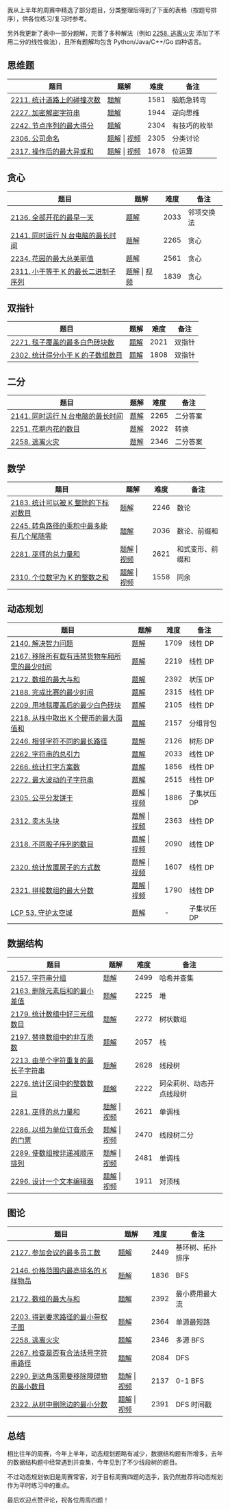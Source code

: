 我从上半年的周赛中精选了部分题目，分类整理后得到了下面的表格（按题号排序），供各位练习/复习时参考。

另外我更新了表中一部分题解，完善了多种解法（例如 [2258. 逃离火灾](https://leetcode.cn/problems/escape-the-spreading-fire/solution/er-fen-bfspythonjavacgo-by-endlesscheng-ypp1/) 添加了不用二分的线性做法），且所有题解均包含 Python/Java/C++/Go 四种语言。

## 思维题

| 题目                                                                              | 题解                                                                                                                    | 难度                                                         | 备注     |
|-----------------------------------------------------------------------------------|-----------------------------------------------------------------------------------------------------------------------|------------------------------------------------------------|--------|
| [2211. 统计道路上的碰撞次数](https://leetcode.cn/problems/count-collisions-on-a-road/)      | [题解](https://leetcode.cn/problems/count-collisions-on-a-road/solution/jie-lun-ti-san-xing-gao-ding-by-endlessc-bvnw/) | 1581                                                       | 脑筋急转弯  |
| [2227. 加密解密字符串](https://leetcode.cn/problems/encrypt-and-decrypt-strings/)        | [题解](https://leetcode.cn/problems/encrypt-and-decrypt-strings/solution/by-endlesscheng-sm8h/)                         | 1944                                                       | 逆向思维   |
| [2242. 节点序列的最大得分](https://leetcode.cn/problems/maximum-score-of-a-node-sequence/) | [题解](https://leetcode.cn/problems/maximum-score-of-a-node-sequence/solution/by-endlesscheng-dt8h/)                    | 2304                                                       | 有技巧的枚举 |
| [2306. 公司命名](https://leetcode.cn/problems/naming-a-company/)                      | [题解](https://leetcode.cn/problems/naming-a-company/solution/by-endlesscheng-ruz8/) \| [视频](https://www.bilibili.com/video/BV1aT41157bh?t=14m10s) | 2305   |分类讨论|
| [2317. 操作后的最大异或和](https://leetcode.cn/problems/maximum-xor-after-operations/)     | [题解](https://leetcode.cn/problems/maximum-xor-after-operations/solution/yi-bu-bu-tis-by-endlesscheng-89kw/) \| [视频](https://www.bilibili.com/video/BV143411w7Wx?t=6m14s) | 1678   |位运算|


## 贪心

|题目| 题解                                                                                                                                             | 难度                                                         |备注|
|---|------------------------------------------------------------------------------------------------------------------------------------------------|------------------------------------------------------------|---|
|[2136. 全部开花的最早一天](https://leetcode.cn/problems/earliest-possible-day-of-full-bloom/)| [题解](https://leetcode.cn/problems/earliest-possible-day-of-full-bloom/solution/tan-xin-ji-qi-zheng-ming-by-endlesscheng-hfwe/)                 | 2033                                                       |邻项交换法|
|[2141. 同时运行 N 台电脑的最长时间](https://leetcode.cn/problems/maximum-running-time-of-n-computers/)| [题解](https://leetcode.cn/problems/maximum-running-time-of-n-computers/solution/liang-chong-jie-fa-er-fen-da-an-pai-xu-t-grd8/)                 | 2265                                                       |贪心|
|[2234. 花园的最大总美丽值](https://leetcode.cn/problems/maximum-total-beauty-of-the-gardens/)| [题解](https://leetcode.cn/problems/maximum-total-beauty-of-the-gardens/solution/by-endlesscheng-10i7/)                                          | 2561                                                       |贪心|
|[2311. 小于等于 K 的最长二进制子序列](https://leetcode.cn/problems/longest-binary-subsequence-less-than-or-equal-to-k/)| [题解](https://leetcode.cn/problems/longest-binary-subsequence-less-than-or-equal-to-k/solution/fen-lei-tao-lun-tan-xin-by-endlesscheng-vnlx/) \| [视频](https://www.bilibili.com/video/BV1CW4y1k7B3?t=14m56s) |1839|贪心|


## 双指针

|题目|题解|难度|备注|
|---|---|---|---|
|[2271. 毯子覆盖的最多白色砖块数](https://leetcode.cn/problems/maximum-white-tiles-covered-by-a-carpet/)|[题解](https://leetcode.cn/problems/maximum-white-tiles-covered-by-a-carpet/solution/by-endlesscheng-kdy9/)|2021|双指针|
|[2302. 统计得分小于 K 的子数组数目](https://leetcode.cn/problems/count-subarrays-with-score-less-than-k/)|[题解](https://leetcode.cn/problems/count-subarrays-with-score-less-than-k/solution/by-endlesscheng-b120/)|1808|双指针|


## 二分

|题目|题解|难度|备注|
|---|---|---|---|
|[2141. 同时运行 N 台电脑的最长时间](https://leetcode.cn/problems/maximum-running-time-of-n-computers/)|[题解](https://leetcode.cn/problems/maximum-running-time-of-n-computers/solution/liang-chong-jie-fa-er-fen-da-an-pai-xu-t-grd8/)|2265|二分答案|
|[2251. 花期内花的数目](https://leetcode.cn/problems/number-of-flowers-in-full-bloom/)|[题解](https://leetcode.cn/problems/number-of-flowers-in-full-bloom/solution/chai-fen-pythonjavacgo-by-endlesscheng-wz35/)|2022|转换|
|[2258. 逃离火灾](https://leetcode.cn/problems/escape-the-spreading-fire/)|[题解](https://leetcode.cn/problems/escape-the-spreading-fire/solution/er-fen-bfspythonjavacgo-by-endlesscheng-ypp1/)|2346|二分答案|


## 数学

| 题目                                                                                       | 题解                                                                                                                          |难度|备注|
|------------------------------------------------------------------------------------------|-----------------------------------------------------------------------------------------------------------------------------|---|---|
| [2183. 统计可以被 K 整除的下标对数目](https://leetcode.cn/problems/count-array-pairs-divisible-by-k/) | [题解](https://leetcode.cn/problems/count-array-pairs-divisible-by-k/solution/tong-ji-yin-zi-chu-xian-ci-shu-by-endles-t5k8/) |2246|数论|
| [2245. 转角路径的乘积中最多能有几个尾随零](https://leetcode.cn/problems/maximum-trailing-zeros-in-a-cornered-path/) | [题解](https://leetcode.cn/problems/maximum-trailing-zeros-in-a-cornered-path/solution/by-endlesscheng-7z5a/) |2036|数论、前缀和|
|[2281. 巫师的总力量和](https://leetcode.cn/problems/sum-of-total-strength-of-wizards/)| [题解](https://leetcode.cn/problems/sum-of-total-strength-of-wizards/solution/dan-diao-zhan-qian-zhui-he-de-qian-zhui-d9nki/) \| [视频](https://www.bilibili.com/video/BV1RY4y157nW?t=17m0s)                                                     | 2621                                                       |和式变形、前缀和|
| [2310. 个位数字为 K 的整数之和](https://leetcode.cn/problems/sum-of-numbers-with-units-digit-k/)   | [题解](https://leetcode.cn/problems/sum-of-numbers-with-units-digit-k/solution/mei-ju-da-an-by-endlesscheng-zh75/) \| [视频](https://www.bilibili.com/video/BV1CW4y1k7B3?t=7m11s)           |1558|同余|


## 动态规划

|题目| 题解                                                                                                                                               | 难度                                                         | 备注      |
|---|--------------------------------------------------------------------------------------------------------------------------------------------------|------------------------------------------------------------|---------|
|[2140. 解决智力问题](https://leetcode.cn/problems/solving-questions-with-brainpower/)| [题解](https://leetcode.cn/problems/solving-questions-with-brainpower/solution/dao-xu-dp-by-endlesscheng-2qkc/)                                    | 1709                                                       | 线性 DP   |
|[2167. 移除所有载有违禁货物车厢所需的最少时间](https://leetcode.cn/problems/minimum-time-to-remove-all-cars-containing-illegal-goods/)| [题解](https://leetcode.cn/problems/minimum-time-to-remove-all-cars-containing-illegal-goods/solution/qian-hou-zhui-fen-jie-dp-by-endlesscheng-6u1b/) | 2219                                                       | 线性 DP   |
|[2172. 数组的最大与和](https://leetcode.cn/problems/maximum-and-sum-of-array/)| [题解](https://leetcode.cn/problems/maximum-and-sum-of-array/solution/zhuang-tai-ya-suo-dp-by-endlesscheng-5eqn/)                                  | 2392                                                       | 状压 DP   |
|[2188. 完成比赛的最少时间](https://leetcode.cn/problems/minimum-time-to-finish-the-race/)| [题解](https://leetcode.cn/problems/minimum-time-to-finish-the-race/solution/jie-he-xing-zhi-qiao-miao-dp-by-endlessc-b963/)                       | 2315                                                       | 线性 DP   |
|[2209. 用地毯覆盖后的最少白色砖块](https://leetcode.cn/problems/minimum-white-tiles-after-covering-with-carpets/)| [题解](https://leetcode.cn/problems/minimum-white-tiles-after-covering-with-carpets/solution/by-endlesscheng-pa3v/)                                | 2105                                                       | 线性 DP   |
|[2218. 从栈中取出 K 个硬币的最大面值和](https://leetcode.cn/problems/maximum-value-of-k-coins-from-piles/)| [题解](https://leetcode.cn/problems/maximum-value-of-k-coins-from-piles/solution/zhuan-hua-cheng-fen-zu-bei-bao-pythongoc-3xnk/)                   | 2157                                                       | 分组背包    |
|[2246. 相邻字符不同的最长路径](https://leetcode.cn/problems/longest-path-with-different-adjacent-characters/)| [题解](https://leetcode.cn/problems/longest-path-with-different-adjacent-characters/solution/by-endlesscheng-92fw/)                                | 2126                                                       | 树形 DP   |
|[2262. 字符串的总引力](https://leetcode.cn/problems/total-appeal-of-a-string/)| [题解](https://leetcode.cn/problems/total-appeal-of-a-string/solution/by-endlesscheng-g405/)                                                       | 2033                                                       | 线性 DP   |
|[2266. 统计打字方案数](https://leetcode.cn/problems/count-number-of-texts/)| [题解](https://leetcode.cn/problems/count-number-of-texts/solution/by-endlesscheng-gj8f/)                                                          | 1856                                                       | 线性 DP   |
|[2272. 最大波动的子字符串](https://leetcode.cn/problems/substring-with-largest-variance/)| [题解](https://leetcode.cn/problems/substring-with-largest-variance/solution/by-endlesscheng-5775/)                                                | 2515                                                       | 线性 DP   |
|[2305. 公平分发饼干](https://leetcode.cn/problems/fair-distribution-of-cookies/)| [题解](https://leetcode.cn/problems/fair-distribution-of-cookies/solution/by-endlesscheng-80ao/) \| [视频](https://www.bilibili.com/video/BV1aT41157bh)          | 1886    |子集状压 DP|
|[2312. 卖木头块](https://leetcode.cn/problems/selling-pieces-of-wood/)| [题解](https://leetcode.cn/problems/selling-pieces-of-wood/solution/by-endlesscheng-mrmd/) \| [视频](https://www.bilibili.com/video/BV1CW4y1k7B3?t=23m21s) | 2363    |线性 DP|
|[2318. 不同骰子序列的数目](https://leetcode.cn/problems/number-of-distinct-roll-sequences/)| [题解](https://leetcode.cn/problems/number-of-distinct-roll-sequences/solution/by-endlesscheng-tgkn/) \| [视频](https://www.bilibili.com/video/BV143411w7Wx?t=11m33s) | 2090    |线性 DP|
|[2320. 统计放置房子的方式数](https://leetcode.cn/problems/count-number-of-ways-to-place-houses/)| [题解](https://leetcode.cn/problems/count-number-of-ways-to-place-houses/solution/d-by-endlesscheng-gybx/) \| [视频](https://www.bilibili.com/video/BV1pW4y1r7xs) | 1607    |线性 DP|
|[2321. 拼接数组的最大分数](https://leetcode.cn/problems/maximum-score-of-spliced-array/)| [题解](https://leetcode.cn/problems/maximum-score-of-spliced-array/solution/by-endlesscheng-fm8l/) \| [视频](https://www.bilibili.com/video/BV1pW4y1r7xs?t=8m18s) | 1790    |线性 DP|
|[LCP 53. 守护太空城](https://leetcode.cn/problems/EJvmW4/)| [题解](https://leetcode.cn/problems/EJvmW4/solution/by-endlesscheng-pk2q/)                                                                         | -                                                          | 子集状压 DP |



## 数据结构

|题目| 题解                                                                                                                                             | 难度                                                         |备注|
|---|------------------------------------------------------------------------------------------------------------------------------------------------|------------------------------------------------------------|---|
|[2157. 字符串分组](https://leetcode.cn/problems/groups-of-strings/)| [题解](https://leetcode.cn/problems/groups-of-strings/solution/bing-cha-ji-wei-yun-suan-by-endlesscheng-uejd/)                                   | 2499                                                       |哈希并查集|
|[2163. 删除元素后和的最小差值](https://leetcode.cn/problems/minimum-difference-in-sums-after-removal-of-elements/)| [题解](https://leetcode.cn/problems/minimum-difference-in-sums-after-removal-of-elements/solution/qian-zhui-zui-xiao-he-hou-zhui-zui-da-he-yz3d/) | 2225                                                       |堆|
|[2179. 统计数组中好三元组数目](https://leetcode.cn/problems/count-good-triplets-in-an-array/)| [题解](https://leetcode.cn/problems/count-good-triplets-in-an-array/solution/deng-jie-zhuan-huan-shu-zhuang-shu-zu-by-xmyd/)                     | 	2272                                                      |树状数组|
|[2197. 替换数组中的非互质数](https://leetcode.cn/problems/replace-non-coprime-numbers-in-array/)| [题解](https://leetcode.cn/problems/replace-non-coprime-numbers-in-array/solution/li-yong-zhan-mo-ni-gocpythonjava-by-endl-bnbv/)                | 2057                                                       |栈|
|[2213. 由单个字符重复的最长子字符串](https://leetcode.cn/problems/longest-substring-of-one-repeating-character/)| [题解](https://leetcode.cn/problems/longest-substring-of-one-repeating-character/solution/by-endlesscheng-qpbw/)                                 | 2628                                                       |线段树|
|[2276. 统计区间中的整数数目](https://leetcode.cn/problems/count-integers-in-intervals/)| [题解](https://leetcode.cn/problems/count-integers-in-intervals/solution/by-endlesscheng-clk2/)                                                  | 2222                                                       |珂朵莉树、动态开点线段树|
|[2281. 巫师的总力量和](https://leetcode.cn/problems/sum-of-total-strength-of-wizards/)| [题解](https://leetcode.cn/problems/sum-of-total-strength-of-wizards/solution/dan-diao-zhan-qian-zhui-he-de-qian-zhui-d9nki/) \| [视频](https://www.bilibili.com/video/BV1RY4y157nW?t=17m0s)                                                     | 2621                                                       |单调栈|
|[2286. 以组为单位订音乐会的门票](https://leetcode.cn/problems/booking-concert-tickets-in-groups/)| [题解](https://leetcode.cn/problems/booking-concert-tickets-in-groups/solution/by-endlesscheng-okcu/) \| [视频](https://www.bilibili.com/video/BV18t4y1p736?t=8m7s)   | 2470                                                       |线段树二分|
|[2289. 使数组按非递减顺序排列](https://leetcode.cn/problems/steps-to-make-array-non-decreasing/)| [题解](https://leetcode.cn/problems/steps-to-make-array-non-decreasing/solution/by-endlesscheng-s2yc/) \| [视频](https://www.bilibili.com/video/BV1iF41157dG)          | 2481   |单调栈|
|[2296. 设计一个文本编辑器](https://leetcode.cn/problems/design-a-text-editor/)| [题解](https://leetcode.cn/problems/design-a-text-editor/solution/lian-biao-mo-ni-pythonjavacgo-by-endless-egw4/) \| [视频](https://www.bilibili.com/video/BV1w34y1L7yu/?t=6m29s) |1911|对顶栈|


## 图论

| 题目                                                                                                      | 题解                                                                                                                                           | 难度     | 备注              |
|---------------------------------------------------------------------------------------------------------|----------------------------------------------------------------------------------------------------------------------------------------------|--------|-----------------|
| [2127. 参加会议的最多员工数](https://leetcode.cn/problems/maximum-employees-to-be-invited-to-a-meeting/)          | [题解](https://leetcode.cn/problems/maximum-employees-to-be-invited-to-a-meeting/solution/nei-xiang-ji-huan-shu-tuo-bu-pai-xu-fen-c1i1b/)      | 2449   | 基环树、拓扑排序 |
| [2146. 价格范围内最高排名的 K 样物品](https://leetcode.cn/problems/k-highest-ranked-items-within-a-price-range/)          | [题解](https://leetcode.cn/problems/k-highest-ranked-items-within-a-price-range/solution/fen-ceng-bfs-de-tong-shi-pai-xu-by-endle-ash6/)      | 1836   | BFS |
| [2172. 数组的最大与和](https://leetcode.cn/problems/maximum-and-sum-of-array/)                                 | [题解](https://leetcode.cn/problems/maximum-and-sum-of-array/solution/zhuang-tai-ya-suo-dp-by-endlesscheng-5eqn/)                              | 2392   | 最小费用最大流         |
| [2203. 得到要求路径的最小带权子图](https://leetcode.cn/problems/minimum-weighted-subgraph-with-the-required-paths/)  | [题解](https://leetcode.cn/problems/minimum-weighted-subgraph-with-the-required-paths/solution/by-endlesscheng-2mxm/)                          | 2364   | 单源最短路           |
| [2258. 逃离火灾](https://leetcode.cn/problems/escape-the-spreading-fire/)                                   | [题解](https://leetcode.cn/problems/escape-the-spreading-fire/solution/er-fen-bfspythonjavacgo-by-endlesscheng-ypp1/)                          | 2346   | 多源 BFS          |
| [2267. 检查是否有合法括号字符串路径](https://leetcode.cn/problems/check-if-there-is-a-valid-parentheses-string-path/) | [题解](https://leetcode.cn/problems/check-if-there-is-a-valid-parentheses-string-path/solution/tian-jia-zhuang-tai-hou-dfscpythonjavago-f287/) | 2084   | DFS             |
| [2290. 到达角落需要移除障碍物的最小数目](https://leetcode.cn/problems/minimum-obstacle-removal-to-reach-corner/)        | [题解](https://leetcode.cn/problems/minimum-obstacle-removal-to-reach-corner/solution/0-1-bfs-by-endlesscheng-4pjt/) \| [视频](https://www.bilibili.com/video/BV1iF41157dG?t=21m10s) | 2137            |0-1 BFS|
| [2322. 从树中删除边的最小分数](https://leetcode.cn/problems/minimum-score-after-removals-on-a-tree/)        | [题解](https://leetcode.cn/problems/minimum-score-after-removals-on-a-tree/solution/dfs-shi-jian-chuo-chu-li-shu-shang-wen-t-x1kk/) \| [视频](https://www.bilibili.com/video/BV1pW4y1r7xs?t=19m37s) | 2391            |DFS 时间戳|




## 总结

相比往年的周赛，今年上半年，动态规划题略有减少，数据结构题有所增多，去年的数据结构题中经常遇到并查集，今年见到了不少线段树的题目。

不过动态规划依旧是周赛常客，对于目标周赛四题的选手，我仍然推荐将动态规划作为平时练习中的重点。

最后欢迎点赞评论，祝各位周周四题！
